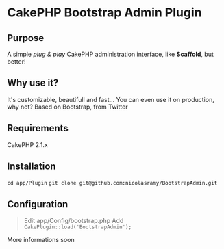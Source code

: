 # CakePHP Bootstrap Admin Plugin

## Purpose

A simple *plug & play* CakePHP administration interface, like **Scaffold**, but better!

## Why use it?

It's customizable, beautifull and fast... You can even use it on production, why not?
Based on Bootstrap, from Twitter

## Requirements
CakePHP 2.1.x

## Installation
`cd app/Plugin`
`git clone git@github.com:nicolasramy/BootstrapAdmin.git`

## Configuration
> Edit app/Config/bootstrap.php
Add
`CakePlugin::load('BootstrapAdmin');`


More informations soon
